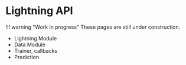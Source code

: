 # Lightning API

!!! warning "Work in progress"
    These pages are still under construction.


- Lightning Module
- Data Module
- Trainer, callbacks
- Prediction